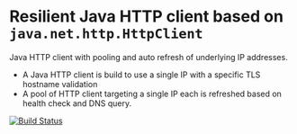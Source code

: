 # Resilient Java HTTP client based on `java.net.http.HttpClient`
Java HTTP client with pooling and auto refresh of underlying IP addresses.
* A Java HTTP client is build to use a single IP with a specific TLS hostname validation
* A pool of HTTP client targeting a single IP each is refreshed based on health check and DNS query.

[![Build Status](https://travis-ci.com/nhenneaux/resilient-httpclient.svg?branch=master)](https://travis-ci.com/nhenneaux/resilient-httpclient)

